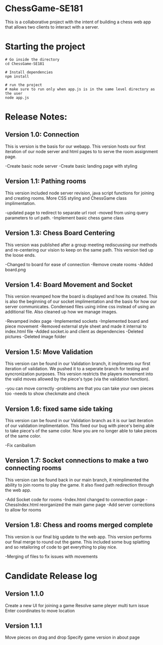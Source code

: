 # ChessGame-SE181
This is a collaborative project with the intent of building a chess web app that allows two clients to interact with a server.

# Starting the project
```
# Go inside the directory
cd ChessGame-SE181

# Install dependencies
npm install

# run the project
# make sure to run only when app.js is in the same level directory as the user
node app.js
```


# Release Notes:

## Version 1.0: Connection
This is version is the basis for our webapp. This version hosts our first iteration of our node server and html pages to to serve the room assignment page.

-Create basic node server
-Create basic landing page with styling

## Version 1.1: Pathing rooms
This version included node server revision, java script functions for joining and creating rooms. More CSS styling and ChessGame class implimentation. 

-updated page to redirect to separate url root
-moved from using query parameters to url path.
-Implement basic chess game class

## Version 1.3: Chess Board Centering
This version was published after a group meeting rediscussing our methods and re-centering our vision to keep on the same path. This version tied up the loose ends.

-Changed to board for ease of connection
-Remove create rooms
-Added board.png 

## Version 1.4: Board Movement and Socket
This version revamped how the board is displayed and how its created. This is also the beginning of our socket implimentation and the basis for how our server communicates. 
Condensed files using inline css instead of using an additional file. Also cleaned up how we manage images. 

-Revamped index page
-Implemented sockets
-Implemented board and piece movement
-Removed external style sheet and made it internal to index.html file
-Added socket.io and client as dependencies
-Deleted pictures
-Deleted image folder

## Version 1.5: Move Validation
This version can be found in our Validation branch, it impliments our first iteration of validation. We pushed it to a seperate branch for testing and syncronization purposes. 
This version restricts the players movement into the valid moves allowed by the piece's type (via the validation function). 

-you can move correctly
-problems are that you can take your own pieces too
-needs to show checkmate and check

## Version 1.6: fixed same side taking
This version can be found in our Validation branch as it is our last iteration of our validation implimentation. This fixed our bug with piece's being able to take piece's of
the same color. Now you are no longer able to take pieces of the same color.

-Fix canibalism

## Version 1.7: Socket connections to make a two connecting rooms
This version can be found back in our main branch, it reimplimented the ability to join rooms to play the game. It also fixed path redirection through the web app. 

-Add Socket code for rooms
-Index.html changed to connection page
-ChessIndex.html reorganized the main game page
-Add server corrections to allow for rooms

## Version 1.8: Chess and rooms merged complete
This version is our final big update to the web app. This version performs our final merge to round out the game. This included some bug splatting and so retailoring of code
to get everything to play nice. 

-Merging of files to fix issues with movements


# Candidate Release log

## Version 1.1.0 
Create a new UI for joining a game
Resolve same pleyer multi turn issue
Enter coordinates to move location

## Version 1.1.1
Move pieces on drag and drop
Specify game version in about page
